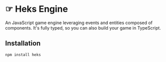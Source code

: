 # ☞ Heks Engine

An JavaScript game engine leveraging events and entities composed of components. It's fully typed, so you can also build your game in TypeScript.

## Installation
```bash
npm install heks
```
